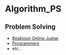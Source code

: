# Algorithm_PS


## Problem Solving

  - [Beakjoon Online Judge](https://www.acmicpc.net)
  - [Programmers](https://programmers.co.kr)
  - etc...
  




